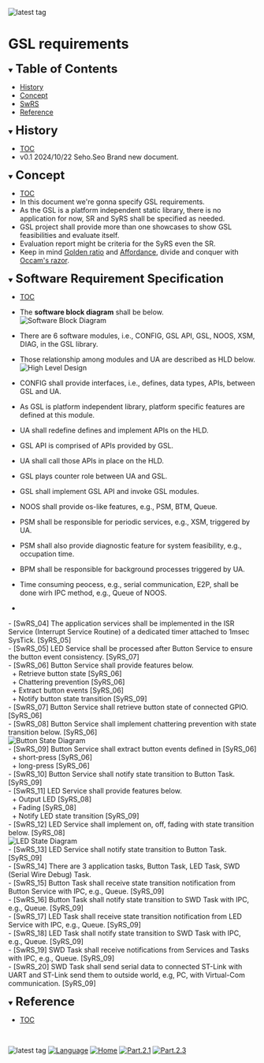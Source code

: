 ![latest tag](https://img.shields.io/github/v/tag/gtuja/GSL.svg?color=brightgreen)

# GSL requirements

<div id="toc"></div>
<details open>
<summary><font size="5"><b>Table of Contents</b></font></summary>

- [History](#history)
- [Concept](#Concept)
- [SwRS](#SwRS)
- [Reference](#Reference)

</details>

<div id="history"></div>
<details open>
<summary><font size="5"><b>History</b></font></summary> 

- [TOC](#toc)
- v0.1 2024/10/22 Seho.Seo Brand new document.

</details>

<div id="Concept"></div>
<details open>
<summary><font size="5"><b>Concept</b></font></summary>

- [TOC](#toc)
- In this document we're gonna specify GSL requirements.
- As the GSL is a platform independent static library, there is no application for now, SR and SyRS shall be specified as needed.
- GSL project shall provide more than one showcases to show GSL feasibilities and evaluate itself.
- Evaluation report might be criteria for the SyRS even the SR.
- Keep in mind [Golden ratio](https://en.m.wikipedia.org/wiki/Golden_ratio) and [Affordance](https://en.m.wikipedia.org/wiki/Affordance), divide and conquer with [Occam's razor](https://en.m.wikipedia.org/wiki/Occam%27s_razor). 

</details>

<div id="SwRS"></div>
<details open>
<summary><font size="5"><b>Software Requirement Specification</b></font></summary>

- [TOC](#toc)
- The **software block diagram** shall be below.<br>
![Software Block Diagram](https://github.com/gtuja/CSC_MS/blob/main/Resources/Part2/Part2_ALM_SoftwareBlockDiagram.drawio.png)<br>
- There are 6 software modules, i.e., CONFIG, GSL API, GSL, NOOS, XSM, DIAG, in the GSL library.
- Those relationship among modules and UA are described as HLD below.
![High Level Design](https://github.com/gtuja/CSC_MS/blob/main/Resources/Part2/Part2_ALM_SoftwareBlockDiagram.drawio.png)<br>
- CONFIG shall provide interfaces, i.e., defines, data types, APIs, between GSL and UA.
- As GSL is platform independent library, platform specific features are defined at this module.
- UA shall redefine defines and implement APIs on the HLD.
- GSL API is comprised of APIs provided by GSL.
- UA shall call those APIs in place on the HLD.
- GSL plays counter role between UA and GSL.
- GSL shall implement GSL API and invoke GSL modules.
- NOOS shall provide os-like features, e.g., PSM, BTM, Queue.
- PSM shall be responsible for periodic services, e.g., XSM, triggered by UA.
- PSM shall also provide diagnostic feature for system feasibility, e.g., occupation time.
- BPM shall be responsible for background processes triggered by UA.
- Time consuming peocess, e.g., serial communication, E2P, shall be done wirh IPC method, e.g., Queue of NOOS.

- <br>
\- [SwRS_04] The application services shall be implemented in the ISR Service (Interrupt Service Routine) of a dedicated timer attached to 1msec SysTick. [SyRS_05]<br>
\- [SwRS_05] LED Service shall be processed after Button Service to ensure the button event consistency. [SyRS_07]<br>
\- [SwRS_06] Button Service shall provide features below.<br>
&nbsp;&nbsp;\+ Retrieve button state [SyRS_06]<br>
&nbsp;&nbsp;\+ Chattering prevention [SyRS_06]<br>
&nbsp;&nbsp;\+ Extract button events [SyRS_06]<br>
&nbsp;&nbsp;\+ Notify button state transition [SyRS_09]<br>
\- [SwRS_07] Button Service shall retrieve button state of connected GPIO.[SyRS_06]<br>
\- [SwRS_08] Button Service shall implement chattering prevention with state transition below. [SyRS_06]<br>
![Button State Diagram](https://github.com/gtuja/CSC_MS/blob/main/Resources/Part2/Part2_ALM_StateDiagram_Button.drawio.png)<br>
\- [SwRS_09] Button Service shall extract button events defined in [SyRS_06]<br>
&nbsp;&nbsp;\+ short-press [SyRS_06]<br>
&nbsp;&nbsp;\+ long-press [SyRS_06]<br>
\- [SwRS_10] Button Service shall notify state transition to Button Task. [SyRS_09]<br>
\- [SwRS_11] LED Service shall provide features below.<br>
&nbsp;&nbsp;\+ Output LED [SyRS_08]<br>
&nbsp;&nbsp;\+ Fading [SyRS_08]<br>
&nbsp;&nbsp;\+ Notify LED state transition [SyRS_09]<br>
\- [SwRS_12] LED Service shall implement on, off, fading with state transition below. [SyRS_08]<br>
![LED State Diagram](https://github.com/gtuja/CSC_MS/blob/main/Resources/Part2/Part2_ALM_StateDiagram_LED.drawio.png)<br>
\- [SwRS_13] LED Service shall notify state transition to Button Task. [SyRS_09]<br>
\- [SwRS_14] There are 3 application tasks, Button Task, LED Task, SWD (Serial Wire Debug) Task.<br>
\- [SwRS_15] Button Task shall receive state transition notification from Button Service with IPC, e.g., Queue. [SyRS_09]<br>
\- [SwRS_16] Button Task shall notify state transition to SWD Task with IPC, e.g., Queue. [SyRS_09]<br>
\- [SwRS_17] LED Task shall receive state transition notification from LED Service with IPC, e.g., Queue. [SyRS_09]<br>
\- [SwRS_18] LED Task shall notify state transition to SWD Task with IPC, e.g., Queue. [SyRS_09]<br>
\- [SwRS_19] SWD Task shall receive notifications from Services and Tasks with IPC, e.g., Queue. [SyRS_09]<br>
\- [SwRS_20] SWD Task shall send serial data to connected ST-Link with UART and ST-Link send them to outside world, e.g, PC, with Virtual-Com communication. [SyRS_09]<br>

</details>

<div id="Reference"></div>
<details open>
<summary><font size="5"><b>Reference</b></font></summary>

- [TOC](#toc)

</details>
<br>

![latest tag](https://img.shields.io/github/v/tag/gtuja/CSC_MS.svg?color=brightgreen)
[![Language](https://img.shields.io/badge/Language-%E6%97%A5%E6%9C%AC%E8%AA%9E-brightgreen)](https://github.com/gtuja/CSC_MS/blob/main/Part2/2.RequirementAnalysis.md)
[![Home](https://img.shields.io/badge/Home-Readme-brightgreen)](https://github.com/gtuja/CSC_MS/blob/main/README_en.md)
[![Part.2.1](https://img.shields.io/badge/Prev-Part.2.1-brightgreen)](https://github.com/gtuja/CSC_MS/blob/main/Part2/1.WorFlowOnGithub_en.md)
[![Part.2.3](https://img.shields.io/badge/Next-Part.2.3-brightgreen)](https://github.com/gtuja/CSC_MS/blob/main/Part2/3.SoftwareDesign_en.md)